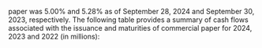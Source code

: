 paper was 5.00% and 5.28% as of September 28, 2024 and September 30, 2023, respectively. The following table provides a
summary of cash flows associated with the issuance and maturities of commercial paper for 2024, 2023 and 2022 (in millions):